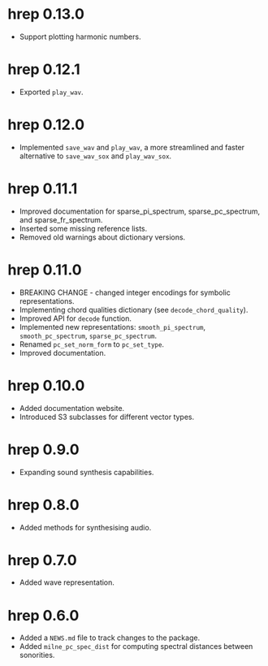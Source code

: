 # hrep 0.13.0

- Support plotting harmonic numbers.

# hrep 0.12.1

- Exported `play_wav`.

# hrep 0.12.0

- Implemented `save_wav` and `play_wav`, a more streamlined and faster alternative to `save_wav_sox` and `play_wav_sox`.

# hrep 0.11.1

- Improved documentation for sparse_pi_spectrum, sparse_pc_spectrum, and sparse_fr_spectrum.
- Inserted some missing reference lists.
- Removed old warnings about dictionary versions.

# hrep 0.11.0

- BREAKING CHANGE - changed integer encodings for symbolic representations.
- Implementing chord qualities dictionary (see `decode_chord_quality`).
- Improved API for `decode` function.
- Implemented new representations: `smooth_pi_spectrum`, `smooth_pc_spectrum`,
`sparse_pc_spectrum`.
- Renamed `pc_set_norm_form` to `pc_set_type`.
- Improved documentation.

# hrep 0.10.0

- Added documentation website.
- Introduced S3 subclasses for different vector types.

# hrep 0.9.0

- Expanding sound synthesis capabilities.

# hrep 0.8.0

- Added methods for synthesising audio.

# hrep 0.7.0

- Added wave representation.

# hrep 0.6.0

- Added a `NEWS.md` file to track changes to the package.
- Added `milne_pc_spec_dist` for computing spectral distances between sonorities.
